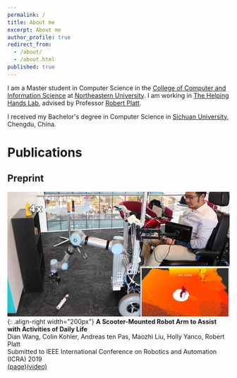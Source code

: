 ```yaml
---
permalink: /
title: About me
excerpt: About me
author_profile: true
redirect_from:
  - /about/
  - /about.html
published: true
---
```


I am a Master student in Computer Science in the [College of Computer and Information Science](https://www.ccis.northeastern.edu) at [Northeastern University](https://www.northeastern.edu). I am working in [The Helping Hands Lab](https://www2.ccs.neu.edu/research/helpinghands/), advised by Professor [Robert Platt](http://www.ccs.neu.edu/home/rplatt/).

I received my Bachelor's degree in Computer Science in [Sichuan University](http://www.scu.edu.cn), Chengdu, China.


Publications
======

Preprint
-------

![](images/scooter.png){: .align-right width="200px"}
**A Scooter-Mounted Robot Arm to Assist with Activities of Daily Life**  
Dian Wang, Colin Kohler, Andreas ten Pas, Maozhi Liu, Holly Yanco, Robert Platt  
Submitted to IEEE International Conference on Robotics and Automation (ICRA) 2019  
[(page)](https://pointw.github.io/scooter-page/)[(video)](https://www.youtube.com/watch?v=-FqXRtMlc4U&t=2s)

<!-- <div>
<img src="images/scooter.JPG"  style="float:left;height: 200px;"/>
  <div style="float:left; max-width:500px">
	<p>A Scooter-Mounted Robot Arm to Assist with Activities of Daily Life
  	   Dian Wang, Colin Kohler, Andreas ten Pas, Maozhi Liu, Holly Yanco, Robert Platt
  	   Submitted to IEEE International Conference on Robotics and Automation (ICRA) 2019
    </p >
</div>
</div> -->
